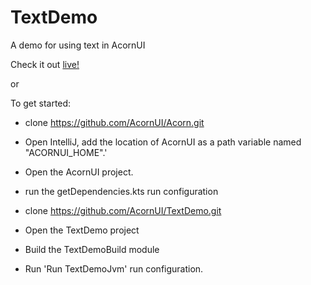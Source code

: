# TextDemo
A demo for using text in AcornUI

Check it out [live!](http://text.acornui.com/)

or

To get started:

- clone https://github.com/AcornUI/Acorn.git
- Open IntelliJ, add the location of AcornUI as a path variable named "ACORNUI_HOME".'
- Open the AcornUI project.
- run the getDependencies.kts run configuration

- clone https://github.com/AcornUI/TextDemo.git
- Open the TextDemo project
- Build the TextDemoBuild module
- Run 'Run TextDemoJvm' run configuration.